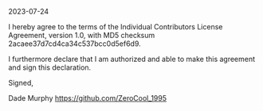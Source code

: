 2023-07-24

I hereby agree to the terms of the Individual Contributors License
Agreement, version 1.0, with MD5 checksum
2acaee37d7cd4ca34c537bcc0d5ef6d9.

I furthermore declare that I am authorized and able to make this
agreement and sign this declaration.

Signed,

Dade Murphy
https://github.com/ZeroCool_1995